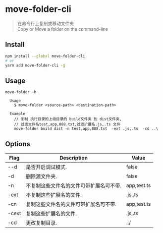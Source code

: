 # move-folder-cli
> 在命令行上复制或移动文件夹    
> Copy or Move a folder on the command-line 

## Install

```sh
npm install --global move-folder-cli
# or
yarn add move-folder-cli -g
```

## Usage

```
move-folder -h

  Usage
    $ move-folder <source-path> <destination-path>

  Example
    // 复制 执行目录的上级目录的 build文件夹 到 dist文件夹,
    // 过滤文件名test,app,888.txt,过滤扩展名.js,.ts 文件
    move-folder build dist -n test,app,888.txt  -ext .js,.ts  -cd ..\ 
```

## Options
  | Flag  | Description                             | Value       |
  | ----- | --------------------------------------- | ----------- |
  | --d   | 是否开启调试模式.                       | false       |
  | -d    | 删除源文件夹.                           | false       |
  | -n    | 不复制这些文件名的文件可带扩展名可不带. | app,test.ts |
  | -ext  | 不复制这些扩展名的文件.                 | .js,.ts     |
  | -cn   | 复制这些文件名的文件可带扩展名可不带.   | app,test.ts |
  | -cext | 复制这些扩展名的文件.                   | .js,.ts     |
  | -cd   | 更改复制目录.                           | ../         |